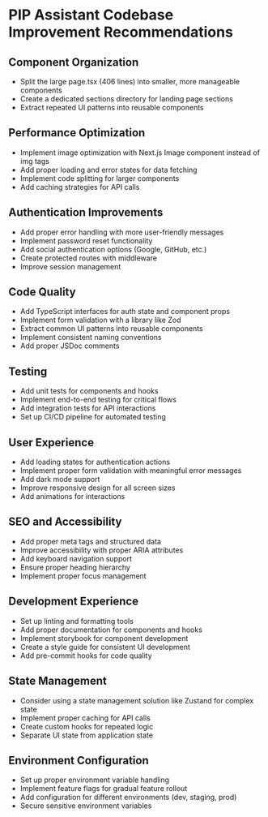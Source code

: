 # PIP Assistant Codebase Improvement Recommendations

## Component Organization
- Split the large page.tsx (406 lines) into smaller, more manageable components
- Create a dedicated sections directory for landing page sections
- Extract repeated UI patterns into reusable components

## Performance Optimization
- Implement image optimization with Next.js Image component instead of img tags
- Add proper loading and error states for data fetching
- Implement code splitting for larger components
- Add caching strategies for API calls

## Authentication Improvements
- Add proper error handling with more user-friendly messages
- Implement password reset functionality
- Add social authentication options (Google, GitHub, etc.)
- Create protected routes with middleware
- Improve session management

## Code Quality
- Add TypeScript interfaces for auth state and component props
- Implement form validation with a library like Zod
- Extract common UI patterns into reusable components
- Implement consistent naming conventions
- Add proper JSDoc comments

## Testing
- Add unit tests for components and hooks
- Implement end-to-end testing for critical flows
- Add integration tests for API interactions
- Set up CI/CD pipeline for automated testing

## User Experience
- Add loading states for authentication actions
- Implement proper form validation with meaningful error messages
- Add dark mode support
- Improve responsive design for all screen sizes
- Add animations for interactions

## SEO and Accessibility
- Add proper meta tags and structured data
- Improve accessibility with proper ARIA attributes
- Add keyboard navigation support
- Ensure proper heading hierarchy
- Implement proper focus management

## Development Experience
- Set up linting and formatting tools
- Add proper documentation for components and hooks
- Implement storybook for component development
- Create a style guide for consistent UI development
- Add pre-commit hooks for code quality

## State Management
- Consider using a state management solution like Zustand for complex state
- Implement proper caching for API calls
- Create custom hooks for repeated logic
- Separate UI state from application state

## Environment Configuration
- Set up proper environment variable handling
- Implement feature flags for gradual feature rollout
- Add configuration for different environments (dev, staging, prod)
- Secure sensitive environment variables 